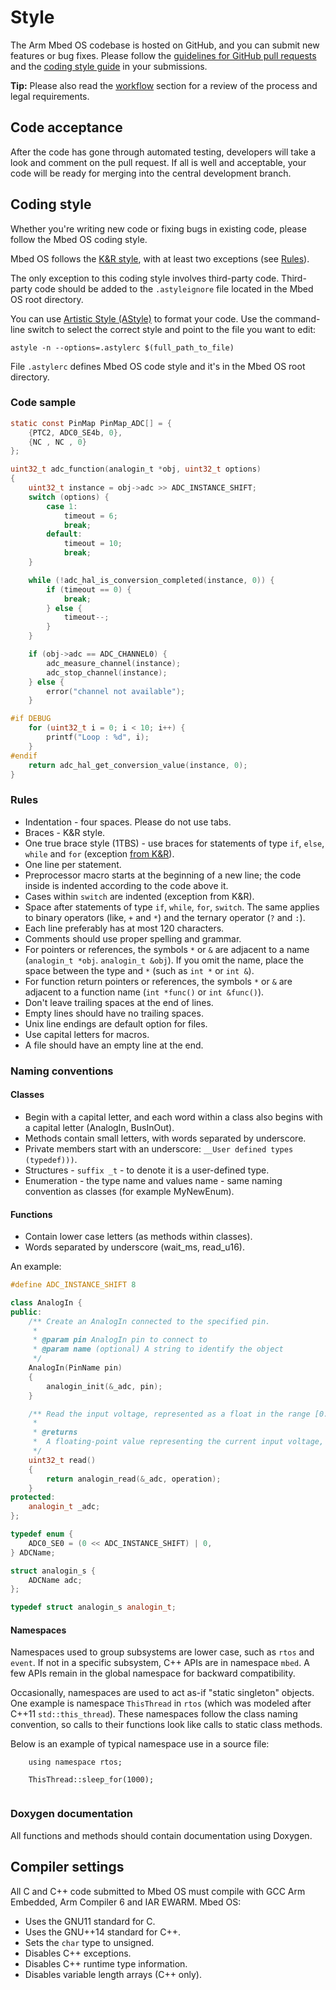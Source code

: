 # Style

The Arm Mbed OS codebase is hosted on GitHub, and you can submit new features or bug fixes. Please follow the [guidelines for GitHub pull requests](../contributing/workflow.html#guidelines-for-github-pull-requests) and the [coding style guide](#coding-style) in your submissions.

<span class="tips">**Tip:** Please also read the [workflow](../contributing/workflow.html) section for a review of the process and legal requirements.</span>

## Code acceptance

After the code has gone through automated testing, developers will take a look and comment on the pull request. If all is well and acceptable, your code will be ready for merging into the central development branch.

## Coding style

Whether you're writing new code or fixing bugs in existing code, please follow the Mbed OS coding style.

Mbed OS follows the [K&R style](https://en.wikipedia.org/wiki/Indent_style#K.26R_style), with at least two exceptions (see [Rules](#rules)).

The only exception to this coding style involves third-party code. Third-party code should be added to the `.astyleignore` file located in the Mbed OS root directory.

You can use [Artistic Style (AStyle)](http://sourceforge.net/projects/astyle/files/) to format your code. Use the command-line switch to select the correct style and point to the file you want to edit:

```
astyle -n --options=.astylerc $(full_path_to_file)
```

File `.astylerc` defines Mbed OS code style and it's in the Mbed OS root directory.

### Code sample

```c TODO
static const PinMap PinMap_ADC[] = {
    {PTC2, ADC0_SE4b, 0},
    {NC , NC , 0}
};

uint32_t adc_function(analogin_t *obj, uint32_t options)
{
    uint32_t instance = obj->adc >> ADC_INSTANCE_SHIFT;
    switch (options) {
        case 1:
            timeout = 6;
            break;
        default:
            timeout = 10;
            break;
    }

    while (!adc_hal_is_conversion_completed(instance, 0)) {
        if (timeout == 0) {
            break;
        } else {
            timeout--;
        }
    }

    if (obj->adc == ADC_CHANNEL0) {
        adc_measure_channel(instance);
        adc_stop_channel(instance);
    } else {
        error("channel not available");
    }

#if DEBUG
    for (uint32_t i = 0; i < 10; i++) {
        printf("Loop : %d", i);
    }
#endif
    return adc_hal_get_conversion_value(instance, 0);
}
```

### Rules

- Indentation - four spaces. Please do not use tabs.
- Braces - K&R style.
- One true brace style (1TBS) - use braces for statements of type `if`, `else`, `while` and `for` (exception [from K&R](http://en.wikipedia.org/wiki/Indent_style#Variant:_1TBS)).
- One line per statement.
- Preprocessor macro starts at the beginning of a new line; the code inside is indented according to the code above it.
- Cases within `switch` are indented (exception from K&R).
- Space after statements of type `if`, `while`, `for`, `switch`. The same applies to binary operators (like, `+` and `*`) and the ternary operator (`?` and `:`).
- Each line preferably has at most 120 characters.
- Comments should use proper spelling and grammar.
- For pointers or references, the symbols `*` or `&` are adjacent to a name (`analogin_t *obj`. `analogin_t &obj`). If you omit the name, place the space between the type and `*` (such as `int *` or `int &`).
- For function return pointers or references, the symbols `*` or `&` are adjacent to a function name (`int *func()` or `int &func()`).
- Don't leave trailing spaces at the end of lines.
- Empty lines should have no trailing spaces.
- Unix line endings are default option for files.
- Use capital letters for macros.
- A file should have an empty line at the end.

### Naming conventions

#### Classes

- Begin with a capital letter, and each word within a class also begins with a capital letter (AnalogIn, BusInOut).
- Methods contain small letters, with words separated by underscore.
- Private members start with an underscore: ``__User defined types (typedef)))``.
- Structures - `suffix _t` - to denote it is a user-defined type.
- Enumeration - the type name and values name - same naming convention as classes (for example MyNewEnum).

#### Functions

- Contain lower case letters (as methods within classes).
- Words separated by underscore (wait_ms, read_u16).

An example:

```cPP TODO
#define ADC_INSTANCE_SHIFT 8

class AnalogIn {
public:
    /** Create an AnalogIn connected to the specified pin.
     *
     * @param pin AnalogIn pin to connect to
     * @param name (optional) A string to identify the object
     */
    AnalogIn(PinName pin)
    {
        analogin_init(&_adc, pin);
    }

    /** Read the input voltage, represented as a float in the range [0.0, 1.0].
     *
     * @returns
     * 	A floating-point value representing the current input voltage, measured as a percentage
     */
    uint32_t read()
    {
        return analogin_read(&_adc, operation);
    }
protected:
    analogin_t _adc;
};

typedef enum {
    ADC0_SE0 = (0 << ADC_INSTANCE_SHIFT) | 0,
} ADCName;

struct analogin_s {
    ADCName adc;
};

typedef struct analogin_s analogin_t;
```

#### Namespaces

Namespaces used to group subsystems are lower case, such as `rtos` and `event`. If not in a specific subsystem, C++ APIs are in namespace `mbed`. A few APIs remain in the global namespace for backward compatibility.

Occasionally, namespaces are used to act as-if "static singleton" objects. One example is namespace `ThisThread` in `rtos` (which was modeled after C++11 `std::this_thread`). These namespaces follow the class naming convention, so calls to their functions look like calls to static class methods. 

Below is an example of typical namespace use in a source file:

```
    using namespace rtos;
    
    ThisThread::sleep_for(1000);
    
```

### Doxygen documentation

All functions and methods should contain documentation using Doxygen.

## Compiler settings

All C and C++ code submitted to Mbed OS must compile with GCC Arm Embedded, Arm Compiler 6 and IAR EWARM. Mbed OS:

- Uses the GNU11 standard for C.
- Uses the GNU++14 standard for C++.
- Sets the `char` type to unsigned.
- Disables C++ exceptions.
- Disables C++ runtime type information.
- Disables variable length arrays (C++ only).
